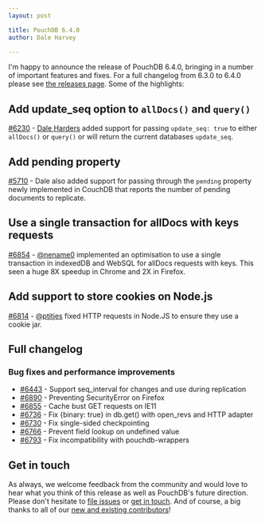 ```yaml
---
layout: post

title: PouchDB 6.4.0
author: Dale Harvey

---
```


I'm happy to announce the release of PouchDB 6.4.0, bringing in a number of important features and fixes. For a full changelog from 6.3.0 to 6.4.0 please see [the releases page](https://github.com/pouchdb/pouchdb/releases). Some of the highlights:

## Add update_seq option to `allDocs()` and `query()`

[#6230](https://github.com/pouchdb/pouchdb/issues/6230) - [Dale Harders](https://github.com/dharders) added support for passing `update_seq: true` to either `allDocs()` or `query()` or will return the current databases `update_seq`.

## Add pending property

[#5710](https://github.com/pouchdb/pouchdb/issues/5710) - Dale also added support for passing through the `pending` property newly implemented in CouchDB that reports the number of pending documents to replicate.

## Use a single transaction for allDocs with keys requests

[#6854](https://github.com/pouchdb/pouchdb/issues/6854) - [@nename0](https://github.com/nename0) implemented an optimisation to use a single transaction in indexedDB and WebSQL for allDocs requests with keys. This seen a huge 8X speedup in Chrome and 2X in Firefox.

## Add support to store cookies on Node.js

[#6814](https://github.com/pouchdb/pouchdb/issues/6814) - [@ptitjes](https://github.com/ptitjes) fixed HTTP requests in Node.JS to ensure they use a cookie jar.

## Full changelog

### Bug fixes and performance improvements

- [#6443](https://github.com/pouchdb/pouchdb/issues/6443) - Support seq_interval for changes and use during replication
- [#6890](https://github.com/pouchdb/pouchdb/issues/6890) - Preventing SecurityError on Firefox
- [#6855](https://github.com/pouchdb/pouchdb/issues/6855) - Cache bust GET requests on IE11
- [#6736](https://github.com/pouchdb/pouchdb/issues/6736) - Fix {binary: true} in db.get() with open_revs and HTTP adapter
- [#6730](https://github.com/pouchdb/pouchdb/issues/6730) - Fix single-sided checkpointing
- [#6766](https://github.com/pouchdb/pouchdb/issues/6766) - Prevent field lookup on undefined value
- [#6793](https://github.com/pouchdb/pouchdb/issues/6793) - Fix incompatibility with pouchdb-wrappers


## Get in touch

As always, we welcome feedback from the community and would love to hear what you think of this release as well as PouchDB's future direction. Please don't hesitate to [file issues](https://github.com/pouchdb/pouchdb/issues) or [get in touch](https://github.com/pouchdb/pouchdb/blob/master/CONTRIBUTING.md#get-in-touch). And of course, a big thanks to all of our [new and existing contributors](https://github.com/pouchdb/pouchdb/graphs/contributors)!
